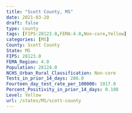 ```yaml
---
title: "Scott County, MS"
date: 2021-03-20
draft: false
type: county
tags: [FIPS:28123.0,FEMA:4.0,Non-core,Yellow]
categories: [MS]
County: Scott County
State: MS
FIPS: 28123.0
FEMA_Region: 4.0
Population: 28124.0
NCHS_Urban_Rural_Classification: Non-core
Tests_in_prior_14_days: 286.0
Fourteen_day_test_rate_per_100000: 1017.0
Percent_Positivity_in_prior_14_days: 0.108
Level: Yellow
url: /states/MS/scott-county
---
```



